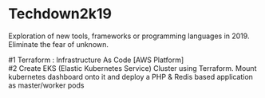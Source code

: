 # Techdown2k19
Exploration of new tools, frameworks or programming languages in 2019. Eliminate the fear of unknown.

#1 Terraform : Infrastructure As Code [AWS Platform]
<br>
#2 Create EKS (Elastic Kubernetes Service) Cluster using Terraform. Mount kubernetes dashboard onto it and deploy a PHP &        Redis based application as master/worker pods
